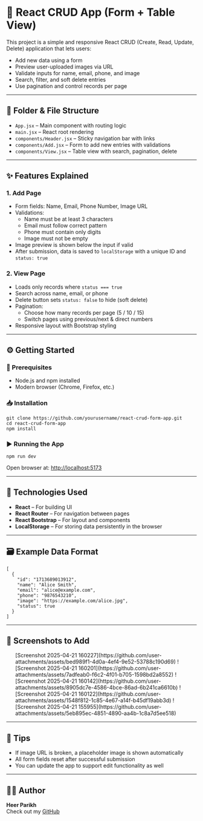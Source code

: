 <h1>📘 React CRUD App (Form + Table View)</h1>

  <p>This project is a simple and responsive React CRUD (Create, Read, Update, Delete) application that lets users:</p>
  <ul>
    <li>Add new data using a form</li>
    <li>Preview user-uploaded images via URL</li>
    <li>Validate inputs for name, email, phone, and image</li>
    <li>Search, filter, and soft delete entries</li>
    <li>Use pagination and control records per page</li>
  </ul>

  <hr>

  <h2>📂 Folder & File Structure</h2>
  <ul>
    <li><code>App.jsx</code> – Main component with routing logic</li>
    <li><code>main.jsx</code> – React root rendering</li>
    <li><code>components/Header.jsx</code> – Sticky navigation bar with links</li>
    <li><code>components/Add.jsx</code> – Form to add new entries with validations</li>
    <li><code>components/View.jsx</code> – Table view with search, pagination, delete</li>
  </ul>

  <hr>

  <h2>✨ Features Explained</h2>

  <h3>1. Add Page</h3>
  <ul>
    <li>Form fields: Name, Email, Phone Number, Image URL</li>
    <li>Validations:
      <ul>
        <li>Name must be at least 3 characters</li>
        <li>Email must follow correct pattern</li>
        <li>Phone must contain only digits</li>
        <li>Image must not be empty</li>
      </ul>
    </li>
    <li>Image preview is shown below the input if valid</li>
    <li>After submission, data is saved to <code>localStorage</code> with a unique ID and <code>status: true</code></li>
  </ul>

  <h3>2. View Page</h3>
  <ul>
    <li>Loads only records where <code>status === true</code></li>
    <li>Search across name, email, or phone</li>
    <li>Delete button sets <code>status: false</code> to hide (soft delete)</li>
    <li>Pagination:
      <ul>
        <li>Choose how many records per page (5 / 10 / 15)</li>
        <li>Switch pages using previous/next & direct numbers</li>
      </ul>
    </li>
    <li>Responsive layout with Bootstrap styling</li>
  </ul>

  <hr>

  <h2>⚙️ Getting Started</h2>

  <h3>🔧 Prerequisites</h3>
  <ul>
    <li>Node.js and npm installed</li>
    <li>Modern browser (Chrome, Firefox, etc.)</li>
  </ul>

  <h3>📥 Installation</h3>
  <pre><code>git clone https://github.com/yourusername/react-crud-form-app.git
cd react-crud-form-app
npm install</code></pre>

  <h3>▶️ Running the App</h3>
  <pre><code>npm run dev</code></pre>
  <p>Open browser at: <a href="http://localhost:5173" target="_blank">http://localhost:5173</a></p>

  <hr>

  <h2>🧠 Technologies Used</h2>
  <ul>
    <li><strong>React</strong> – For building UI</li>
    <li><strong>React Router</strong> – For navigation between pages</li>
    <li><strong>React Bootstrap</strong> – For layout and components</li>
    <li><strong>LocalStorage</strong> – For storing data persistently in the browser</li>
  </ul>

  <hr>

  <h2>🗃️ Example Data Format</h2>
  <pre><code>[
  {
    "id": "1713689013912",
    "name": "Alice Smith",
    "email": "alice@example.com",
    "phone": "9876543210",
    "image": "https://example.com/alice.jpg",
    "status": true
  }
]</code></pre>

  <hr>

  <h2>📸 Screenshots to Add</h2>
  <ul>
   [Screenshot 2025-04-21 160227](https://github.com/user-attachments/assets/bed989f1-4d0a-4ef4-9e52-53788c190d69)
![Screenshot 2025-04-21 160201](https://github.com/user-attachments/assets/7adfeab0-f6c2-4f01-b705-1598bd2a8552)
![Screenshot 2025-04-21 160142](https://github.com/user-attachments/assets/8905dc7e-4586-4bce-86ad-6b241ca6610b)
![Screenshot 2025-04-21 160122](https://github.com/user-attachments/assets/1548f812-1c85-4e67-a14f-b45df19abb3d)
![Screenshot 2025-04-21 155955](https://github.com/user-attachments/assets/5eb895ec-4851-4890-aa4b-1c8a7d5ee518)

  </ul>

  <hr>

  <h2>🙋 Tips</h2>
  <ul>
    <li>If image URL is broken, a placeholder image is shown automatically</li>
    <li>All form fields reset after successful submission</li>
    <li>You can update the app to support edit functionality as well</li>
  </ul>

  <hr>

  <h2>🧑‍💻 Author</h2>
  <p><strong>Heer Parikh</strong><br>
    Check out my <a href="https://github.com/Heer1804" target="https://github.com/Heer1804">GitHub</a>
  </p>
